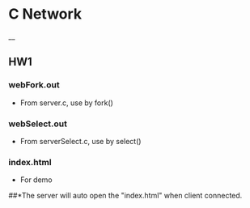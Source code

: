 # C Network
__
## HW1

### webFork.out

- From server.c, use by fork()

### webSelect.out

- From serverSelect.c, use by select()

### index.html

- For demo 

##*The server will auto open the "index.html" when client connected.


